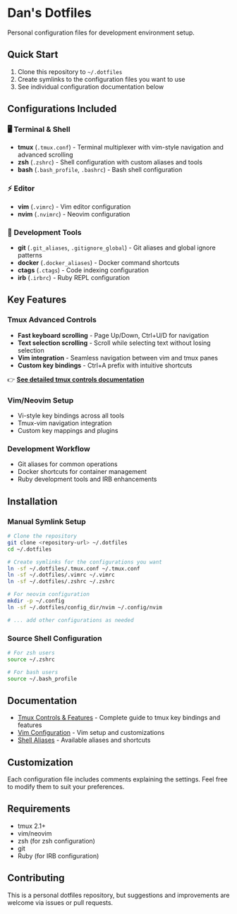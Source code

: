 # Dan's Dotfiles

Personal configuration files for development environment setup.

## Quick Start

1. Clone this repository to `~/.dotfiles`
2. Create symlinks to the configuration files you want to use
3. See individual configuration documentation below

## Configurations Included

### 🖥️ Terminal & Shell
- **tmux** (`.tmux.conf`) - Terminal multiplexer with vim-style navigation and advanced scrolling
- **zsh** (`.zshrc`) - Shell configuration with custom aliases and tools
- **bash** (`.bash_profile`, `.bashrc`) - Bash shell configuration

### ⚡ Editor
- **vim** (`.vimrc`) - Vim editor configuration
- **nvim** (`.nvimrc`) - Neovim configuration

### 🔧 Development Tools
- **git** (`.git_aliases`, `.gitignore_global`) - Git aliases and global ignore patterns
- **docker** (`.docker_aliases`) - Docker command shortcuts
- **ctags** (`.ctags`) - Code indexing configuration
- **irb** (`.irbrc`) - Ruby REPL configuration

## Key Features

### Tmux Advanced Controls
- **Fast keyboard scrolling** - Page Up/Down, Ctrl+U/D for navigation
- **Text selection scrolling** - Scroll while selecting text without losing selection
- **Vim integration** - Seamless navigation between vim and tmux panes
- **Custom key bindings** - Ctrl+A prefix with intuitive shortcuts

👉 **[See detailed tmux controls documentation](docs/tmux.md)**

### Vim/Neovim Setup
- Vi-style key bindings across all tools
- Tmux-vim navigation integration
- Custom key mappings and plugins

### Development Workflow
- Git aliases for common operations
- Docker shortcuts for container management
- Ruby development tools and IRB enhancements

## Installation

### Manual Symlink Setup
```bash
# Clone the repository
git clone <repository-url> ~/.dotfiles
cd ~/.dotfiles

# Create symlinks for the configurations you want
ln -sf ~/.dotfiles/.tmux.conf ~/.tmux.conf
ln -sf ~/.dotfiles/.vimrc ~/.vimrc
ln -sf ~/.dotfiles/.zshrc ~/.zshrc

# For neovim configuration
mkdir -p ~/.config
ln -sf ~/.dotfiles/config_dir/nvim ~/.config/nvim

# ... add other configurations as needed
```

### Source Shell Configuration
```bash
# For zsh users
source ~/.zshrc

# For bash users
source ~/.bash_profile
```

## Documentation

- [Tmux Controls & Features](docs/tmux.md) - Complete guide to tmux key bindings and features
- [Vim Configuration](docs/vim.md) - Vim setup and customizations
- [Shell Aliases](docs/shell.md) - Available aliases and shortcuts

## Customization

Each configuration file includes comments explaining the settings. Feel free to modify them to suit your preferences.

## Requirements

- tmux 2.1+
- vim/neovim
- zsh (for zsh configuration)
- git
- Ruby (for IRB configuration)

## Contributing

This is a personal dotfiles repository, but suggestions and improvements are welcome via issues or pull requests.